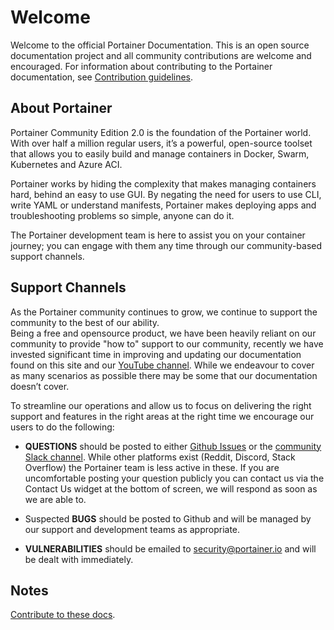 # Welcome

Welcome to the official Portainer Documentation. 
This is an open source documentation project and all community contributions are welcome and encouraged.
For information about contributing to the Portainer documentation, see [Contribution guidelines](https://github.com/portainer/portainer-docs/blob/master/contributing.md).

## About Portainer

Portainer Community Edition 2.0 is the foundation of the Portainer world. With over half a million regular users, it’s a powerful, open-source toolset that allows you to easily build and manage containers in Docker, Swarm, Kubernetes and Azure ACI.

Portainer works by hiding the complexity that makes managing containers hard, behind an easy to use GUI. By negating the need for users to use CLI, write YAML or understand manifests, Portainer makes deploying apps and troubleshooting problems so simple, anyone can do it.

The Portainer development team is here to assist you on your container journey; you can engage with them any time through our community-based support channels.

## Support Channels

As the Portainer community continues to grow, we continue to support the community to the best of our ability.  
Being a free and opensource product, we have been heavily reliant on our community to provide "how to" support to our community, recently we have invested significant time in improving and updating our documentation found on this site and our [YouTube channel](https://www.youtube.com/channel/UC7diMJcrULjDseq5yhSUZgg). While we endeavour to cover as many scenarios as possible there may be some that our documentation doesn’t cover. 

To streamline our operations and allow us to focus on delivering the right support and features in the right areas at the right time we encourage our users to do the following:

* <b>QUESTIONS</b> should be posted to either [Github Issues](https://github.com/portainer/portainer/issues) or the [community Slack channel](https://portainer.slack.com/join/shared_invite/enQtNDk3ODQ5MjI2MjI4LTcwNGYxMWQ5OGViYWZkNDY2ZjY4YTMwMTgzYmU4YmNiOTU0MDcxYmJjNTIyYmQ0MTM5Y2QwNTg3NzNkMTk5MDg#/). While other platforms exist (Reddit, Discord, Stack Overflow) the Portainer team is less active in these. If you are uncomfortable posting your question publicly you can contact us via the Contact Us widget at the bottom of screen, we will respond as soon as we are able to. 

*	Suspected <b>BUGS</b> should be posted to Github and will be managed by our support and development teams as appropriate.

*	<b>VULNERABILITIES</b> should be emailed to [security@portainer.io](mailto:security@portainer.io) and will be dealt with immediately. 

## Notes

[Contribute to these docs](https://github.com/portainer/portainer-docs/blob/master/contributing.md).
